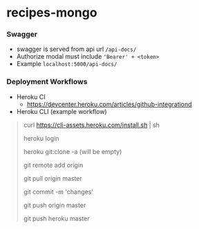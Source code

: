 # recipes-mongo

### Swagger
- swagger is served from api url ```/api-docs/```
- Authorize modal must include ```'Bearer' + <token>```
- Example ```localhost:5000/api-docs/```

### Deployment Workflows
- Heroku CI
  - https://devcenter.heroku.com/articles/github-integrationd
- Heroku CLI (example workflow)

>
> curl https://cli-assets.heroku.com/install.sh | sh
>
> heroku login
>
> heroku git:clone -a <YOUR-APP-NAME>
> (will be empty)
>
> git remote add origin <YOUR-REPO-URL>
>
> git pull origin master
>
> git commit -m 'changes'
>
> git push origin master
>
> git push heroku master
>